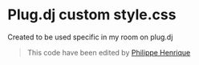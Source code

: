 # Plug.dj custom style.css
Created to be used specific in my room on plug.dj

> This code have been edited by [Philippe Henrique](https://fb.com/philippe.henriquee)
